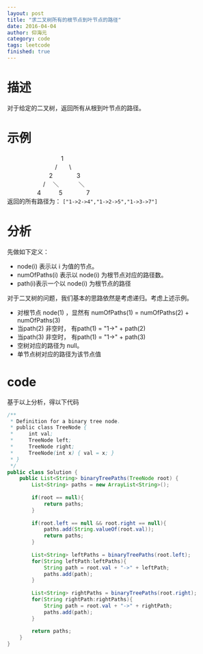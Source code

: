 ```yaml
---
layout: post
title: "求二叉树所有的根节点到叶节点的路径"
date: 2016-04-04
author: 仰海元
category: code
tags: leetcode
finished: true
---
```

# 描述 
对于给定的二叉树，返回所有从根到叶节点的路径。 

# 示例
　　　　　　　　　1  
　　　　　　　　/　　\  
　　　　　　　2　　　　3  
　　　　　　/ 　＼ 　　　＼   
　　　　　4　　　5　　　　7    
返回的所有路径为：
`["1->2->4","1->2->5","1->3->7"]`

# 分析
 先做如下定义：  
 
 * node(i) 表示以 i 为值的节点。
 * numOfPaths(i) 表示以 node(i) 为根节点对应的路径数。  
 * path(i)表示一个以 node(i) 为根节点的路径  
 
 对于二叉树的问题，我们基本的思路依然是考虑递归。考虑上述示例。  
 
 * 对根节点 node(1) ，显然有 numOfPaths(1) = numOfPaths(2) + numOfPaths(3)  
 * 当path(2) 非空时， 有path(1) = "1->" + path(2)  
 * 当path(3) 非空时， 有path(1) = "1->" + path(3)  
 * 空树对应的路径为 null。  
 * 单节点树对应的路径为该节点值

# code
基于以上分析，得以下代码

```java
/**
 * Definition for a binary tree node.
 * public class TreeNode {
 *     int val;
 *     TreeNode left;
 *     TreeNode right;
 *     TreeNode(int x) { val = x; }
 * }
 */
public class Solution {
    public List<String> binaryTreePaths(TreeNode root) {
        List<String> paths = new ArrayList<String>();
        
        if(root == null){
            return paths;
        }
        
        if(root.left == null && root.right == null){
            paths.add(String.valueOf(root.val));
            return paths;
        }
        
        List<String> leftPaths = binaryTreePaths(root.left);
        for(String leftPath:leftPaths){
            String path = root.val + "->" + leftPath;
            paths.add(path);
        }
        
        List<String> rightPaths = binaryTreePaths(root.right);
        for(String rightPath:rightPaths){
            String path = root.val + "->" + rightPath;
            paths.add(path);
        }
        
        return paths;
    }
}
```


